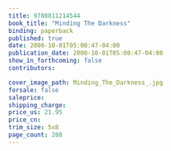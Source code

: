 ```yaml
---
title: 9780811214544
book_title: "Minding The Darkness"
binding: paperback
published: true
date: 2000-10-01T05:00:47-04:00
publication_date: 2000-10-01T05:00:47-04:00
show_in_forthcoming: false
contributors:

cover_image_path: Minding_The_Darkness_.jpg
forsale: false
saleprice:
shipping_charge:
price_us: 21.95
price_cn:
trim_size: 5x8
page_count: 288
---
```


